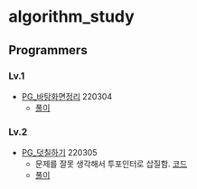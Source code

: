 # algorithm_study

## Programmers

### Lv.1

- [PG_바탕화면정리](https://school.programmers.co.kr/learn/courses/30/lessons/161990?language=java#) 220304
    - [풀이](java/algo/src/basic/PG_바탕화면정리.java)

### Lv.2

- [PG_덧칠하기](https://school.programmers.co.kr/learn/courses/30/lessons/161989) 220305
    - 문제를 잘못 생각해서 투포인터로 삽질함. [코드](java/algo/src/basic/PG_덧칠하기_two_pointer.java)
    - [풀이](java/algo/src/basic/PG_덧칠하기.java)
